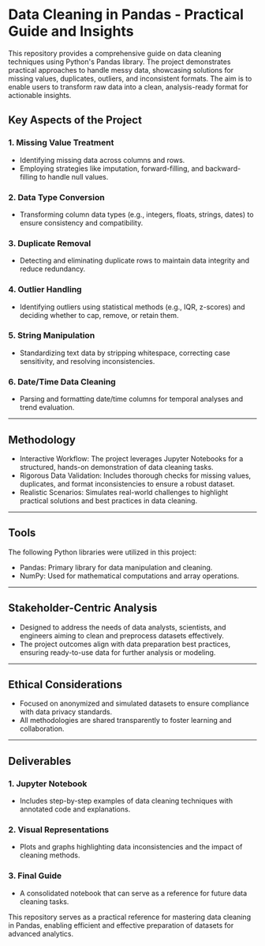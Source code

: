 # Data Cleaning in Pandas - Practical Guide and Insights

This repository provides a comprehensive guide on data cleaning techniques using Python's Pandas library. The project demonstrates practical approaches to handle messy data, showcasing solutions for missing values, duplicates, outliers, and inconsistent formats. The aim is to enable users to transform raw data into a clean, analysis-ready format for actionable insights.

## Key Aspects of the Project

### 1. Missing Value Treatment
- Identifying missing data across columns and rows.
- Employing strategies like imputation, forward-filling, and backward-filling to handle null values.

### 2. Data Type Conversion
- Transforming column data types (e.g., integers, floats, strings, dates) to ensure consistency and compatibility.

### 3. Duplicate Removal
- Detecting and eliminating duplicate rows to maintain data integrity and reduce redundancy.

### 4. Outlier Handling
- Identifying outliers using statistical methods (e.g., IQR, z-scores) and deciding whether to cap, remove, or retain them.

### 5. String Manipulation
- Standardizing text data by stripping whitespace, correcting case sensitivity, and resolving inconsistencies.

### 6. Date/Time Data Cleaning
- Parsing and formatting date/time columns for temporal analyses and trend evaluation.

---

## Methodology

- Interactive Workflow: The project leverages Jupyter Notebooks for a structured, hands-on demonstration of data cleaning tasks.
- Rigorous Data Validation: Includes thorough checks for missing values, duplicates, and format inconsistencies to ensure a robust dataset.
- Realistic Scenarios: Simulates real-world challenges to highlight practical solutions and best practices in data cleaning.

---

## Tools

The following Python libraries were utilized in this project:

- Pandas: Primary library for data manipulation and cleaning.
- NumPy: Used for mathematical computations and array operations.

---

## Stakeholder-Centric Analysis

- Designed to address the needs of data analysts, scientists, and engineers aiming to clean and preprocess datasets effectively.
- The project outcomes align with data preparation best practices, ensuring ready-to-use data for further analysis or modeling.

---

## Ethical Considerations

- Focused on anonymized and simulated datasets to ensure compliance with data privacy standards.
- All methodologies are shared transparently to foster learning and collaboration.

---

## Deliverables

### 1. Jupyter Notebook
- Includes step-by-step examples of data cleaning techniques with annotated code and explanations.

### 2. Visual Representations
- Plots and graphs highlighting data inconsistencies and the impact of cleaning methods.

### 3. Final Guide
- A consolidated notebook that can serve as a reference for future data cleaning tasks.

This repository serves as a practical reference for mastering data cleaning in Pandas, enabling efficient and effective preparation of datasets for advanced analytics.
